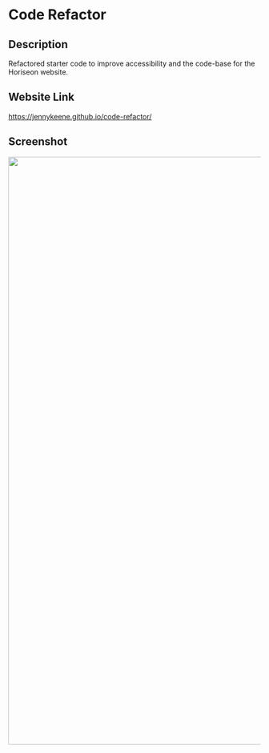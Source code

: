 # Code Refactor
## Description
Refactored starter code to improve accessibility and the code-base for the Horiseon website.  

## Website Link
https://jennykeene.github.io/code-refactor/

## Screenshot
<img width="1174" src="https://user-images.githubusercontent.com/92952780/140671334-d04e6d05-fd2a-4ed1-bf4d-ef710c86fd7f.png">
